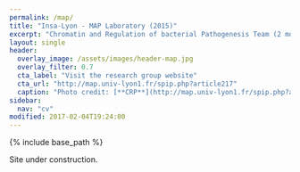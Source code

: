 ```yaml
---
permalink: /map/
title: "Insa-Lyon - MAP Laboratory (2015)"
excerpt: "Chromatin and Regulation of bacterial Pathogenesis Team (2 months internship - Lyon, France)"
layout: single
header:
  overlay_image: /assets/images/header-map.jpg
  overlay_filter: 0.7
  cta_label: "Visit the research group website"
  cta_url: "http://map.univ-lyon1.fr/spip.php?article217"
  caption: "Photo credit: [**CRP**](http://map.univ-lyon1.fr/spip.php?article217)"
sidebar:
  nav: "cv"
modified: 2017-02-04T19:24:00
---
```


{% include base_path %}

Site under construction.
